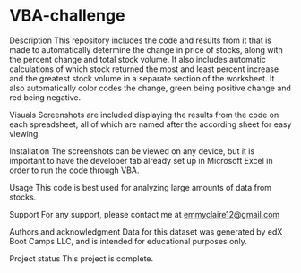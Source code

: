 # VBA-challenge

Description
This repository includes the code and results from it that is made to automatically determine the change in price of stocks, along with the percent change and total stock volume. It also includes automatic calculations of which stock returned the most and least percent increase and the greatest stock volume in a separate section of the worksheet. It also automatically color codes the change, green being positive change and red being negative.

Visuals
Screenshots are included displaying the results from the code on each spreadsheet, all of which are named after the according sheet for easy viewing.

Installation
The screenshots can be viewed on any device, but it is important to have the developer tab already set up in Microsoft Excel in order to run the code through VBA.

Usage
This code is best used for analyzing large amounts of data from stocks.

Support
For any support, please contact me at emmyclaire12@gmail.com

Authors and acknowledgment
Data for this dataset was generated by edX Boot Camps LLC, and is intended for educational purposes only.

Project status
This project is complete.
